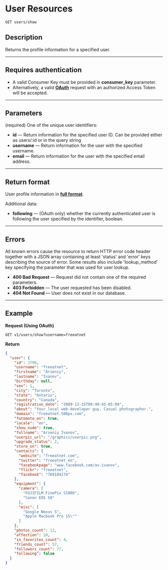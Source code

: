 # User Resources

    GET users/show

## Description
Returns the profile information for a specified user.

***

## Requires authentication
* A valid Consumer Key must be provided in **consumer_key** parameter.
* Alternatively, a valid **[OAuth][]** request with an authorized Access Token will be accepted.

***

## Parameters
(required) One of the unique user identifiers:

- **id** — Return information for the specified user ID. Can be provided either as users/:id or in the query string
- **username** — Return information for the user with the specified username.
- **email** — Return information for the user with the specified email address.

***

## Return format
User profile information in **[full format][]**.

Additional data:
- **following** — (OAuth only) whether the currently authenticated user is following the user specified by the identifier, boolean.

***

## Errors
All known errors cause the resource to return HTTP error code header together with a JSON array containing at least 'status' and 'error' keys describing the source of error. Some results also include 'lookup_method' key specifying the parameter that was used for user lookup.

- **400 Bad Request** — Request did not contain one of the required parameters.
- **403 Forbidden** — The user requested has been disabled.
- **404 Not Found** — User does not exist in our database.

***

## Example
**Request (Using OAuth)**

    GET v1/users/show?username=freeatnet

**Return**
``` json
{
  "user": {
    "id": 3798,
    "username": "freeatnet",
    "firstname": "Arseniy",
    "lastname": "Ivanov",
    "birthday": null,
    "sex": 1,
    "city": "Toronto",
    "state": "Ontario",
    "country": "Canada",
    "registration_date": "2009-12-15T09:40:45-05:00",
    "about": "Your local web-developer guy. Casual photographer.",
    "domain": "freeatnet.500px.com",
    "fotomoto_on": true,
    "locale": "en",
    "show_nude": true,
    "fullname": "Arseniy Ivanov",
    "userpic_url": "/graphics/userpic.png",
    "upgrade_status": 2,
    "store_on": true,
    "contacts": {
      "website": "freeatnet.com",
      "twitter": "freeatnet_en",
      "facebookpage": "www.facebook.com/av.ivanov",
      "flickr": "freeatnet",
      "facebook": "769184274"
    },
    "equipment": {
      "camera": [
        "FUJIFILM FinePix S1000",
        "Canon EOS 50"
      ],
      "misc": [
        "Google Nexus S",
        "Apple Macbook Pro 15\""
      ]
    },
    "photos_count": 12,
    "affection": 20,
    "in_favorites_count": 4,
    "friends_count": 57,
    "followers_count": 77,
    "following": false
  }
}
```

[OAuth]: https://github.com/500px/api-documentation/tree/master/authentication
[full format]: https://github.com/500px/api-documentation/blob/master/basics/formats_and_terms.md#full-format